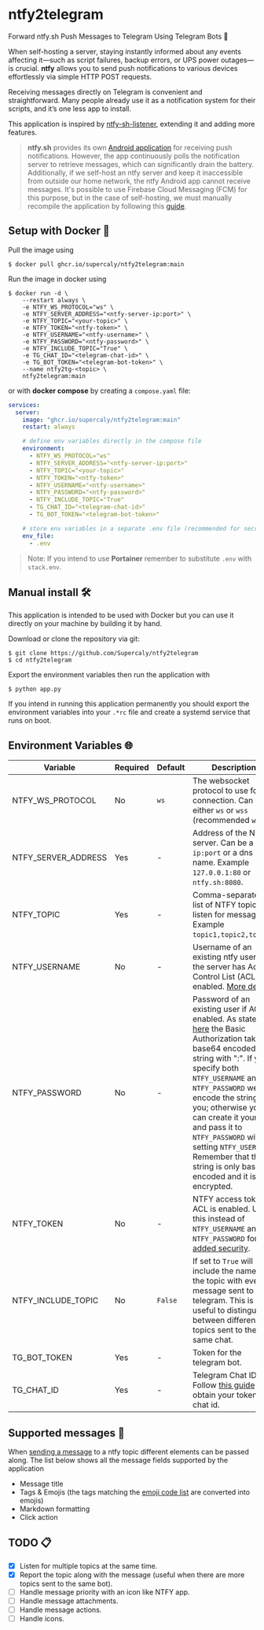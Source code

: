 # ntfy2telegram

Forward ntfy.sh Push Messages to Telegram Using Telegram Bots 🤖  

When self-hosting a server, staying instantly informed about any events affecting it—such as script failures, backup errors, or UPS power outages—is crucial. **ntfy** allows you to send push notifications to various devices effortlessly via simple HTTP POST requests.

Receiving messages directly on Telegram is convenient and straightforward. Many people already use it as a notification system for their scripts, and it’s one less app to install.

This application is inspired by [ntfy-sh-listener](https://github.com/sanwebinfo/ntfy-sh-listener), extending it and adding more features.

> **ntfy.sh** provides its own [Android application](https://docs.ntfy.sh/#step-1-get-the-app) for receiving push notifications. However, the app continuously polls the notification server to retrieve messages, which can significantly drain the battery.
Additionally, if we self-host an ntfy server and keep it inaccessible from outside our home network, the ntfy Android app cannot receive messages.
It's possible to use Firebase Cloud Messaging (FCM) for this purpose, but in the case of self-hosting, we must manually recompile the application by following this [guide](https://docs.ntfy.sh/develop/?h=fcm#build-play-flavor-fcm).

## Setup with Docker 🐳

Pull the image using

```console
$ docker pull ghcr.io/supercaly/ntfy2telegram:main
```

Run the image in docker using

```console
$ docker run -d \
    --restart always \
    -e NTFY_WS_PROTOCOL="ws" \
    -e NTFY_SERVER_ADDRESS="<ntfy-server-ip:port>" \
    -e NTFY_TOPIC="<your-topic>" \
    -e NTFY_TOKEN="<ntfy-token>" \
    -e NTFY_USERNAME="<ntfy-username>" \
    -e NTFY_PASSWORD="<ntfy-password>" \
    -e NTFY_INCLUDE_TOPIC="True" \
    -e TG_CHAT_ID="<telegram-chat-id>" \
    -e TG_BOT_TOKEN="<telegram-bot-token>" \
    --name ntfy2tg-<topic> \
    ntfy2telegram:main
```

or with **docker compose** by creating a `compose.yaml` file:

```yaml
services:
  server:
    image: "ghcr.io/supercaly/ntfy2telegram:main"
    restart: always

    # define env variables directly in the compose file
    environment:
      - NTFY_WS_PROTOCOL="ws"
      - NTFY_SERVER_ADDRESS="<ntfy-server-ip:port>"
      - NTFY_TOPIC="<your-topic>"
      - NTFY_TOKEN="<ntfy-token>"
      - NTFY_USERNAME="<ntfy-username>"
      - NTFY_PASSWORD="<ntfy-password>"
      - NTFY_INCLUDE_TOPIC="True"
      - TG_CHAT_ID="<telegram-chat-id>"
      - TG_BOT_TOKEN="<telegram-bot-token>"

    # store env variables in a separate .env file (recommended for secrets)
    env_file:
      - .env
```

> Note: If you intend to use **Portainer** remember to substitute `.env` with `stack.env`.

## Manual install 🛠️

This application is intended to be used with Docker but you can use it directly on your machine by building it by hand.

Download or clone the repository via git:

```console
$ git clone https://github.com/Supercaly/ntfy2telegram
$ cd ntfy2telegram
```

Export the environment variables then run the application with

```console
$ python app.py
```

If you intend in running this application permanently you should export the environment variables into your `.*rc` file and create a systemd service that runs on boot.

## Environment Variables 🌐

| Variable | Required | Default | Description |
|--|--|--|--|
| NTFY_WS_PROTOCOL | No | `ws` | The websocket protocol to use for the connection. Can be either `ws` or `wss` (recommended `wss`). |
| NTFY_SERVER_ADDRESS | Yes | - | Address of the NTFY server. Can be a pair `ip:port` or a dns name. Example `127.0.0.1:80` or `ntfy.sh:8080`. |
| NTFY_TOPIC | Yes | - | Comma-separated list of NTFY topic to listen for messages. Example `topic1,topic2,topic3`. |
| NTFY_USERNAME | No | - | Username of an existing ntfy user if the server has Access Control List (ACL) enabled. [More details](https://docs.ntfy.sh/config/?h=acl#access-control-list-acl). |
| NTFY_PASSWORD | No | - | Password of an existing user if ACL is enabled. As stated in [here](https://docs.ntfy.sh/publish/#username-password) the Basic Authorization takes a base64 encoded string with "<username>:<password>". If you specify both `NTFY_USERNAME` and `NTFY_PASSWORD` we will encode the string for you; otherwise you can create it yourself and pass it to `NTFY_PASSWORD` without setting `NTFY_USERNAME`. Remember that the string is only base64 encoded and it is not encrypted. |
| NTFY_TOKEN | No | - | NTFY access token if ACL is enabled. Use this instead of `NTFY_USERNAME` and `NTFY_PASSWORD` for [added security](https://docs.ntfy.sh/config/?h=acl#access-tokens). |
| NTFY_INCLUDE_TOPIC | No | `False` | If set to `True` will include the name of the topic with every message sent to telegram. This is useful to distinguish between different topics sent to the same chat. |
| TG_BOT_TOKEN | Yes | - | Token for the telegram bot. |
| TG_CHAT_ID | Yes | - | Telegram Chat ID. Follow [this guide](https://docs.tracardi.com/qa/how_can_i_get_telegram_bot/) to obtain your token and chat id. |

## Supported messages 🔔

When [sending a message](https://docs.ntfy.sh/publish) to a ntfy topic different elements can be passed along.
The list below shows all the message fields supported by the application

- Message title
- Tags & Emojis (the tags matching the [emoji code list](https://docs.ntfy.sh/emojis/) are converted into emojis)
- Markdown formatting
- Click action

## TODO 📋

- [x] Listen for multiple topics at the same time.
- [x] Report the topic along with the message (useful when there are more topics sent to the same bot).
- [ ] Handle message priority with an icon like NTFY app.
- [ ] Handle message attachments.
- [ ] Handle message actions.
- [ ] Handle icons.

